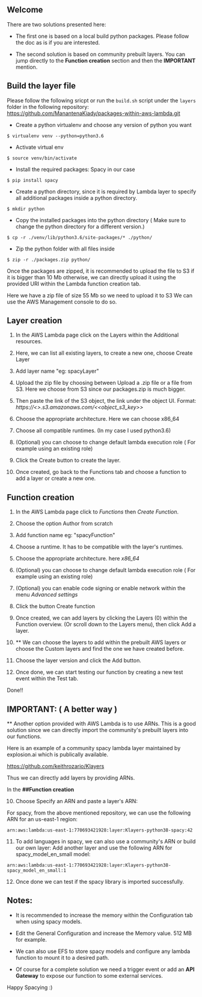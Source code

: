 ## Welcome

There are two solutions presented here:

- The first one is based on a local build python packages. Please follow the doc as is if you are interested. 

- The second solution is based on community prebuilt layers. You can jump directly to the **Function creation** section and then the **IMPORTANT** mention.

## Build the layer file

Please follow the following sricpt or run the `build.sh` script under the `layers` folder in the following repository: https://github.com/ManantenaKiady/packages-within-aws-lambda.git

- Create a python virtualenv and choose any version of python you want

`$ virtualenv venv --python=python3.6`

- Activate virtual env

`$ source venv/bin/activate`

- Install the required packages: Spacy in our case

`$ pip install spacy` 

- Create a python directory, since it is required by Lambda layer to specify all additional packages inside a python directory.

`$ mkdir python`

- Copy the installed packages into the python directory ( Make sure to change the python directory for a different version.)

`$ cp -r ./venv/lib/python3.6/site-packages/* ./python/`

- Zip the python folder with all files inside

`$ zip -r ./packages.zip python/`
 
Once the packages are zipped, it is recommended to upload the file to S3 if
it is bigger than 10 Mb otherwise, we can directly upload it using the provided URI within the Lambda function creation tab.
 
Here we have a zip file of size 55 Mb so we need to upload it to S3
We can use the AWS Management console to do so.
 
## Layer creation
 
1) In the AWS Lambda page click on the Layers within the Additional resources.
 
2) Here, we can list all existing layers, to create a new one, choose Create Layer
 
3) Add layer name "eg: spacyLayer"
 
4) Upload the zip file by choosing between Upload a .zip file or a file from S3. Here we choose from S3 since our packages.zip is much bigger.
 
5) Then paste the link of the S3 object, the link under the object UI. Format:
*https://<<bucket>>.s3.amazonaws.com/<<object_s3_key>>*
 
6) Choose the appropriate architecture. Here we can choose x86_64
 
7) Choose all compatible runtimes. (In my case I used python3.6)
 
8) (Optional) you can choose to change default lambda execution role ( For example using an existing role)
 
9) Click the Create button to create the layer.
 
10) Once created, go back to the Functions tab and choose a function to add a layer or create a new one.
 
## Function creation
 
1) In the AWS Lambda page click to *Functions* then *Create Function*.
 
2) Choose the option Author from scratch
 
3) Add function name eg: "spacyFunction"
 
4) Choose a runtime. It has to be compatible with the layer's runtimes.
 
5) Choose the appropriate architecture. here *x86_64*
 
6) (Optional) you can choose to change default lambda execution role ( For example using an existing role)
 
7) (Optional) you can enable code signing or enable network within the menu *Advanced settings*
 
8) Click the button Create function
 
9) Once created, we can add layers by clicking the Layers (0) within the Function overview. (Or scroll down to the Layers menu), then click Add a layer.
 
10) ** We can choose the layers to add within the prebuilt AWS layers or choose the Custom layers and find the one we have created before.
 
11) Choose the layer version and click the Add button.
 
12) Once done, we can start testing our function by creating a new test event within the Test tab.
 
Done!!
 
 
## IMPORTANT: ( A better way )
 
** Another option provided with AWS Lambda is to use ARNs. This is a good solution since
we can directly import the community's prebuilt layers into our functions.
 
 
Here is an example of a community spacy lambda layer maintained by explosion.ai which is publically available.
 
https://github.com/keithrozario/Klayers
 
Thus we can directly add layers by providing ARNs.
 
In the **##Function creation**
 
10) Choose Specify an ARN and paste a layer's ARN:
 
For spacy, from the above mentioned repository, we can use the following ARN for an us-east-1 region:
 
`arn:aws:lambda:us-east-1:770693421928:layer:Klayers-python38-spacy:42`
 
11) To add languages in spacy, we can also use a community's ARN or build our own layer:
   Add another layer and use the following ARN for spacy_model_en_small model:
 
   `arn:aws:lambda:us-east-1:770693421928:layer:Klayers-python38-spacy_model_en_small:1`
 
12) Once done we can test if the spacy library is imported successfully.
 
## Notes:
 
- It is recommended to increase the memory within the Configuration tab when using spacy models.
 
- Edit the General Configuration and increase the Memory value. 512 MB for example.
 
- We can also use EFS to store spacy models and configure any lambda function to mount it to a desired path.
 
- Of course for a complete solution we need a trigger event or add an **API Gateway** to expose our function to some external services.
 
Happy Spacying :)